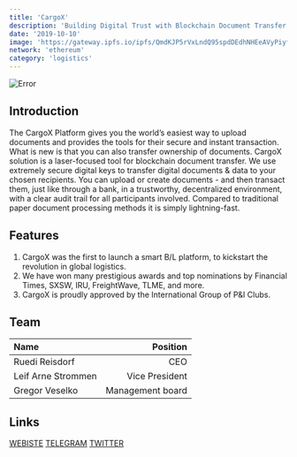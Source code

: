 ```yaml
---
title: 'CargoX'
description: 'Building Digital Trust with Blockchain Document Transfer'
date: '2019-10-10'
image: 'https://gateway.ipfs.io/ipfs/QmdKJP5rVxLndQ95spdDEdhNHEeAVyPiyfKDJ66LYNTEXT'
network: 'ethereum'
category: 'logistics'
---
```


![Error](https://gateway.ipfs.io/ipfs/QmYcbVHhxZhnUWFEgwdqLDaTTk2nyaxvnAXkdF2k3EUmZf)

## Introduction
The CargoX Platform gives you the world’s easiest way to upload documents and provides the tools for their secure and instant transaction. What is new is that you can also transfer ownership of documents. CargoX solution is a laser-focused tool for blockchain document transfer. We use extremely secure digital keys to transfer digital documents & data to your chosen recipients. You can upload or create documents - and then transact them, just like through a bank, in a trustworthy, decentralized environment, with a clear audit trail for all participants involved. Compared to traditional paper document processing methods it is simply lightning-fast.


## Features
1. CargoX was the first to launch a smart B/L platform, to kickstart the revolution in global logistics.
2. We have won many prestigious awards and top nominations by Financial Times, SXSW, IRU, FreightWave, TLME, and more.
3. CargoX is proudly approved by the International Group of P&I Clubs.

## Team

| Name  |  Position |
|:---|---:|
|Ruedi Reisdorf | CEO |
|Leif Arne Strommen | Vice President |
|Gregor Veselko | Management board|


## Links

[WEBISTE](https://cargox.io/)
[TELEGRAM](https://t.me/joinchat/EpKs_UawTRFLogW_lohT7A)
[TWITTER](https://twitter.com/cargoxio)